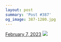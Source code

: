 ```yaml
---
layout: post
summary: 'Post #387'
og_image: 387-1280.jpg
---
```


<p>
  <time>
    <a href="/387">February 7, 2023</a>
  </time>
  <a href="/387">
    <img src="{{ site.assets_url }}/387-640.jpg" srcset="{{ site.assets_url }}/387-320.jpg 320w, {{ site.assets_url }}/387-640.jpg 640w, {{ site.assets_url }}/387-960.jpg 960w, {{ site.assets_url }}/387-1280.jpg 1280w" sizes="(min-width: 700px) 50vw, calc(100vw - 2rem)" />
  </a>
</p>
